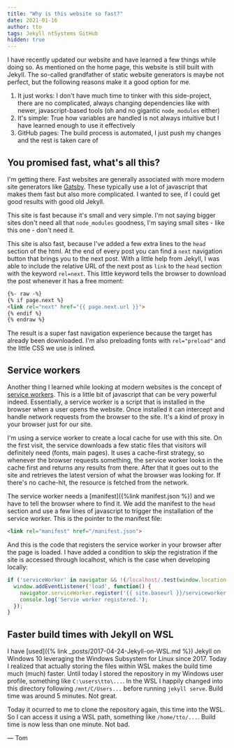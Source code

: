 ```yaml
---
title: "Why is this website so fast?"
date: 2021-01-16
author: tto
tags: Jekyll ntSystems GitHub
hidden: true
---
```


I have recently updated our website and have learned a few things while doing so.<!-- more --> As mentioned on the home page, this website is still built with Jekyll. The so-called grandfather of static website generators is maybe not perfect, but the following reasons make it a good option for me.

1. It just works: I don't have much time to tinker with this side-project, there are no complicated, always changing dependencies like with newer, javascript-based tools (oh and no gigantic `node_modules` either)
2. It's simple: True how variables are handled is not always intuitive but I have learned enough to use it effectively
3. GitHub pages: The build process is automated, I just push my changes and the rest is taken care of

## You promised fast, what's all this?

I'm getting there. Fast websites are generally associated with more modern site generators like [Gatsby](https://gatsbyjs.com). These typically use a lot of javascript that makes them fast but also more complicated. I wanted to see, if I could get good results with good old Jekyll.

This site is fast because it's small and very simple. I'm not saying bigger sites don't need all that `node_modules` goodness, I'm saying small sites - like this one - don't need it.

This site is also fast, because I've added a few extra lines to the `head` section of the html. At the end of every post you can find a `next` navigation button that brings you to the next post. With a little help from Jekyll, I was able to include the relative URL of the next post as `link` to the `head` section with the keyword `rel=next`. This little keyword tells the browser to download the post whenever it has a free moment:

```html
{%- raw -%}
{% if page.next %}
<link rel="next" href="{{ page.next.url }}">
{% endif %}
{% endraw %}
```

The result is a super fast navigation experience because the target has already been downloaded. I'm also preloading fonts with `rel="preload"` and the little CSS we use is inlined. 

## Service workers

Another thing I learned while looking at modern websites is the concept of [service workers](https://developers.google.com/web/fundamentals/primers/service-workers/). This is a little bit of javascript that can be very powerful indeed. Essentially, a service worker is a script that is installed in the browser when a user opens the website. Once installed it can intercept and handle network requests from the browser to the site. It's a kind of proxy in your browser just for our site.

I'm using a service worker to create a local cache for use with this site. On the first visit, the service downloads a few static files that visitors will definitely need (fonts, main pages). It uses a cache-first strategy, so whenever the browser requests something, the service worker looks in the cache first and returns any results from there. After that it goes out to the site and retrieves the latest version of what the browser was looking for. If there's no cache-hit, the resource is fetched from the network.

The service worker needs a [manifest]({%link manifest.json %}) and we have to tell the browser where to find it. We add the manifest to the `head` section and use a few lines of javascript to trigger the installation of the service worker. This is the pointer to the manifest file:

```html
<link rel="manifest" href="/manifest.json">
```

And this is the code that registers the service worker in your browser after the page is loaded. I have added a condition to skip the registration if the site is accessed through localhost, which is the case when developing locally: 

```javascript
if ('serviceWorker' in navigator && !(/localhost/.test(window.location.href))) {
  window.addEventListener('load', function() {
    navigator.serviceWorker.register('{{ site.baseurl }}/serviceworker.js')
    console.log('Servie worker registered.');
  });
}
```

## Faster build times with Jekyll on WSL

I have [used]({% link _posts/2017-04-24-Jekyll-on-WSL.md %}) Jekyll on Windows 10 leveraging the Windows Subsystem for Linux since 2017. Today I realized that actually storing the files within WSL makes the build time much (much) faster. Until today I stored the repository in my Windows user profile, something like `C:\users\tto\...`. In the WSL I happily changed into this directory following `/mnt/C/Users...` before running `jekyll serve`. Build time was around 5 minutes. Not great. 

Today it ocurred to me to clone the repository again, this time into the WSL. So I can access it using a WSL path, something like `/home/tto/...`. Build time is now less than one minute. Not bad.

&mdash; Tom 